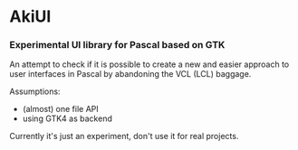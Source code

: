 # AkiUI
### Experimental UI library for Pascal based on GTK

An attempt to check if it is possible to create a new and easier approach to user interfaces in Pascal by abandoning the VCL (LCL) baggage.

Assumptions:
* (almost) one file API 
* using GTK4 as backend

Currently it's just an experiment, don't use it for real projects.
